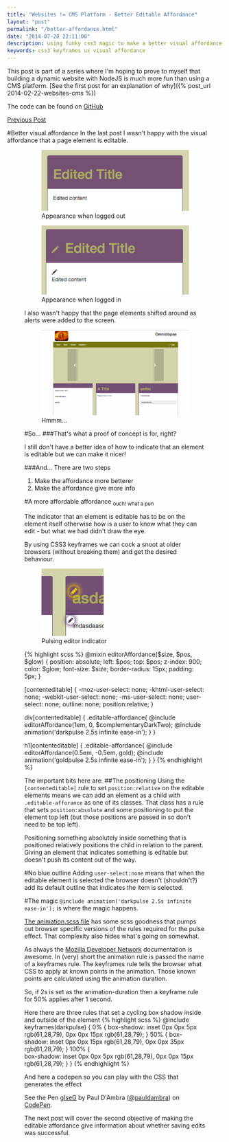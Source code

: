 ```yaml
--- 
title: "Websites != CMS Platform - Better Editable Affordance" 
layout: "post" 
permalink: "/better-affordance.html" 
date: "2014-07-20 22:11:00"
description: using funky css3 magic to make a better visual affordance
keywords: css3 keyframes ux visual affordance
---
```

This post is part of a series where I'm hoping to prove to myself that building a dynamic website with NodeJS is much more fun than using a CMS platform. [See the first post for an explanation of why]({% post_url 2014-02-22-websites-cms %})

The code can be found on [GitHub](https://github.com/pauldambra/omniclopse)

[Previous Post](/On-Page-Editing.html)

#Better visual affordance
In the last post I wasn't happy with the visual affordance that a page element is editable.

<figure>
<figure>
	<img src="/images/affordance-loggedout.png" alt="editable sections for anonymous users" class="img-responsive img-thumbnail"/>
	<figcaption>Appearance when logged out</figcaption>
</figure>
<figure>
	<img src="/images/affordance-loggedin.png" alt="editable sections for anonymous users" class="img-responsive img-thumbnail"/>
	<figcaption>Appearance when logged in</figcaption>
</figure>

I also wasn't happy that the page elements shifted around as alerts were added to the screen.

<figure>
<img src="/images/editing.gif" alt="editing the page" class="img-responsive img-thumbnail"/>
<figcaption>Hmmm...</figcaption>
</figure>

#So...
###That's what a proof of concept is for, right?

I still don't have a better idea of how to indicate that an element is editable but we can make it nicer!

###And...
There are two steps 
<ol>
	<li>Make the affordance more betterer</li>
	<li>Make the affordance give more info</li>
</ol>

#A more affordable affordance 
<sub> ouch! what a pun</sub>

The indicator that an element is editable has to be on the element itself otherwise how is a user to know what they can edit - but what we had didn't draw the eye. 

By using CSS3 keyframes we can cock a snoot at older browsers (without breaking them) and get the desired behaviour.

<figure>
<img src="/images/pulse.gif" alt="pulsing affordance" class="img-responsive img-thumbnail"/>
<figcaption>Pulsing editor indicator</figcaption>
</figure>

{% highlight scss %}
@mixin editorAffordance($size, $pos, $glow) {
	position: absolute;
	left: $pos;
	top: $pos;
	z-index: 900;
	color: $glow;
	font-size: $size;
	border-radius: 15px;
	padding: 5px;
}

[contenteditable] {
	-moz-user-select: none;
	-khtml-user-select: none;
	-webkit-user-select: none;
	-ms-user-select: none;
	user-select: none;
	outline: none;
	position:relative;
}

div[contenteditable] {
	.editable-affordance{
    	@include editorAffordance(1em, 0, $complementaryDarkTwo);
    	@include animation('darkpulse 2.5s infinite ease-in');
	}
}

h1[contenteditable] {
	.editable-affordance{
    	@include editorAffordance(0.5em, -0.5em, gold);
    	@include animation('goldpulse 2.5s infinite ease-in');
	}
}
{% endhighlight %}

The important bits here are:
##The positioning
Using the `[contenteditable]` rule to set `position:relative` on the editable elements means we can add an element as a child with `.editable-afforance` as one of its classes. That class has a rule that sets `position:absolute` and some positioning to put the element top left (but those positions are passed in so don't need to be top left).

Positioning something absolutely inside something that is positioned relatively positions the child in relation to the parent. Giving an element that indicates something is editable but doesn't push its content out of the way. 

#No blue outline
Adding `user-select:none` means that when the editable element is selected the browser doesn't (shouldn't?) add its default outline that indicates the item is selected.

#The magic
`@include animation('darkpulse 2.5s infinite ease-in');` is where the magic happens.

[The animation.scss file](https://github.com/pauldambra/omniclopse/blob/1c99d8bd370132cad5c50ee6b0c97e5f4c9c4cdc/scss/animation.scss) has some scss goodness that pumps out browser specific versions of the rules required for the pulse effect. That complexity also hides what's going on somewhat.

As always the [Mozilla Developer Network](https://developer.mozilla.org/en-US/docs/Web/CSS/animation) documentation is awesome. In (very) short the animation rule is passed the name of a keyframes rule. The keyframes rule tells the browser what CSS to apply at known points in the animation. Those known points are calculated using the animation duration.

So, if 2s is set as the animation-duration then a keyframe rule for 50% applies after 1 second.

Here there are three rules that set a cycling box shadow inside and outside of the element 
{% highlight scss %}
@include keyframes(darkpulse) {
  0% { 
	box-shadow: inset 0px 0px 5px rgb(61,28,79),
		0px 0px 15px rgb(61,28,79); 
	}
  50% { 
  	box-shadow: inset 0px 0px 15px rgb(61,28,79), 
  		0px 0px 35px rgb(61,28,79); 
  }
  100% {  
  	box-shadow: inset 0px 0px 5px rgb(61,28,79), 
  		0px 0px 15px rgb(61,28,79); 
  	}
}
{% endhighlight %}

And here a codepen so you can play with the CSS that generates the effect
<p data-height="129" data-theme-id="7380" data-slug-hash="gIseG" data-default-tab="result" class='codepen'>See the Pen <a href='http://codepen.io/pauldambra/pen/gIseG/'>gIseG</a> by Paul D'Ambra (<a href='http://codepen.io/pauldambra'>@pauldambra</a>) on <a href='http://codepen.io'>CodePen</a>.</p>
<script async src="//codepen.io/assets/embed/ei.js"></script>

The next post will cover the second objective of making the editable affordance give information about whether saving edits was successful.